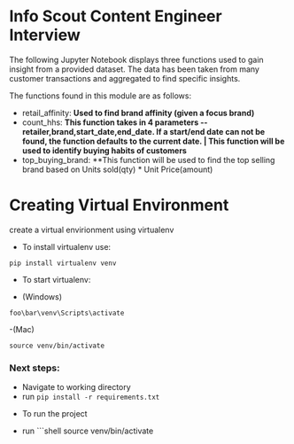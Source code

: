 # Info Scout Content Engineer Interview

The following Jupyter Notebook displays three functions used to gain insight from a provided dataset. The data has been taken from many customer transactions and aggregated to find specific insights.

The functions found in this module are as follows:
* retail_affinity: **Used to find brand affinity (given a focus brand)**
* count_hhs: **This function takes in 4 parameters -- retailer,brand,start_date,end_date. If a start/end date can not be found, the function defaults to the current date. | This function will be used to identify buying habits of customers**
* top_buying_brand: **This function will be used to find the top selling brand based on Units sold(qty) * Unit Price(amount)

# Creating Virtual Environment
create a virtual envirionment using virtualenv

* To install virtualenv use:
```shell
pip install virtualenv venv
```

* To start virtualenv:
- (Windows)
```shell
foo\bar\venv\Scripts\activate
```
-(Mac)
```shell
source venv/bin/activate
```

### Next steps:
- Navigate to working directory
- run ```pip install -r requirements.txt```
* To run the project
- run ```shell
 source venv/bin/activate
```

